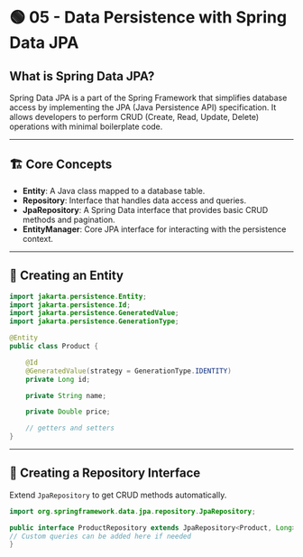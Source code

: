 # 🟢 05 - Data Persistence with Spring Data JPA

## What is Spring Data JPA?

Spring Data JPA is a part of the Spring Framework that simplifies database access by implementing the JPA (Java Persistence API) specification. It allows developers to perform CRUD (Create, Read, Update, Delete) operations with minimal boilerplate code.

---

## 🏗️ Core Concepts

- **Entity**: A Java class mapped to a database table.
- **Repository**: Interface that handles data access and queries.
- **JpaRepository**: A Spring Data interface that provides basic CRUD methods and pagination.
- **EntityManager**: Core JPA interface for interacting with the persistence context.

---

## 📁 Creating an Entity

```java
import jakarta.persistence.Entity;
import jakarta.persistence.Id;
import jakarta.persistence.GeneratedValue;
import jakarta.persistence.GenerationType;

@Entity
public class Product {

    @Id
    @GeneratedValue(strategy = GenerationType.IDENTITY)
    private Long id;

    private String name;

    private Double price;

    // getters and setters
}
```

---

## 📁 Creating a Repository Interface

Extend `JpaRepository` to get CRUD methods automatically.

```java
import org.springframework.data.jpa.repository.JpaRepository;

public interface ProductRepository extends JpaRepository<Product, Long> {
// Custom queries can be added here if needed
}
```